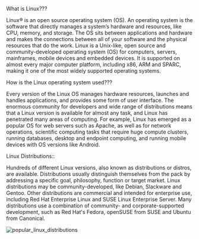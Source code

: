 What is Linux???

Linux® is an open source operating system (OS). 
An operating system is the software that directly manages a system’s hardware and resources, like CPU, memory, and storage. 
The OS sits between applications and hardware and makes the connections between all of your software and the physical resources that do the work.
Linux is a Unix-like, open source and community-developed operating system (OS) for computers, servers, mainframes, mobile devices and embedded devices. 
It is supported on almost every major computer platform, including x86, ARM and SPARC, making it one of the most widely supported operating systems.

How is the Linux operating system used???

Every version of the Linux OS manages hardware resources, launches and handles applications, and provides some form of user interface. 
The enormous community for developers and wide range of distributions means that a Linux version is available for almost any task, and Linux has penetrated many areas of computing.
For example, Linux has emerged as a popular OS for web servers such as Apache, as well as for network operations, scientific computing tasks that require huge compute clusters, running databases, desktop and endpoint computing, and running mobile devices with OS versions like Android.

Linux Distributions::

Hundreds of different Linux versions, also known as distributions or distros, are available. 
Distributions usually distinguish themselves from the pack by addressing a specific goal, philosophy, function or target market.
Linux distributions may be community-developed, like Debian, Slackware and Gentoo. 
Other distributions are commercial and intended for enterprise use, including Red Hat Enterprise Linux and SUSE Linux Enterprise Server. 
Many distributions use a combination of community- and corporate-supported development, such as Red Hat's Fedora, openSUSE from SUSE and Ubuntu from Canonical.

![popular_linux_distributions](https://github.com/sdk1010/Understanding-Linux/assets/145788176/db07dfd7-c96b-4bb1-8461-2fee1b219feb)
